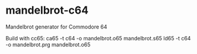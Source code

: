 # mandelbrot-c64
Mandelbrot generator for Commodore 64

Build with cc65:
ca65 -t c64 -o mandelbrot.o65 mandelbrot.s65
ld65 -t c64 -o mandelbrot.prg mandelbrot.o65
